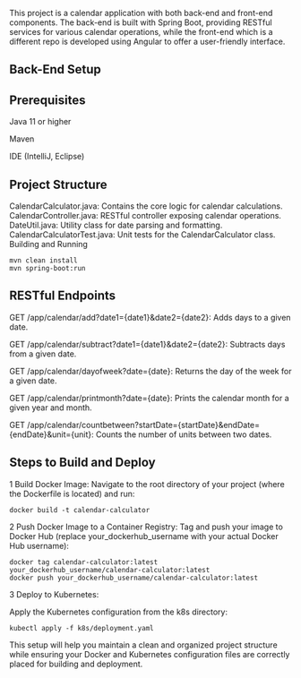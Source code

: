 This project is a calendar application with both back-end and front-end components. The back-end is built with Spring Boot, 
providing RESTful services for various calendar operations, while the front-end which is a different repo is developed using Angular to offer a user-friendly interface.

## Back-End Setup
## Prerequisites

Java 11 or higher

Maven

IDE (IntelliJ, Eclipse)


## Project Structure

CalendarCalculator.java: Contains the core logic for calendar calculations.
CalendarController.java: RESTful controller exposing calendar operations.
DateUtil.java: Utility class for date parsing and formatting.
CalendarCalculatorTest.java: Unit tests for the CalendarCalculator class.
Building and Running


```
mvn clean install
mvn spring-boot:run
```
## RESTful Endpoints

GET /app/calendar/add?date1={date1}&date2={date2}: Adds days to a given date.

GET /app/calendar/subtract?date1={date1}&date2={date2}: Subtracts days from a given date.

GET /app/calendar/dayofweek?date={date}: Returns the day of the week for a given date.

GET /app/calendar/printmonth?date={date}: Prints the calendar month for a given year and month.

GET /app/calendar/countbetween?startDate={startDate}&endDate={endDate}&unit={unit}: Counts the number of units between two dates.


## Steps to Build and Deploy

1 Build Docker Image:
Navigate to the root directory of your project (where the Dockerfile is located) and run:

```
docker build -t calendar-calculator 
```

2 Push Docker Image to a Container Registry:
Tag and push your image to Docker Hub (replace your_dockerhub_username with your actual Docker Hub username):


```
docker tag calendar-calculator:latest your_dockerhub_username/calendar-calculator:latest
docker push your_dockerhub_username/calendar-calculator:latest
```

3 Deploy to Kubernetes:


Apply the Kubernetes configuration from the k8s directory:


```
kubectl apply -f k8s/deployment.yaml
```
This setup will help you maintain a clean and organized project structure while ensuring your Docker and Kubernetes configuration files are correctly placed for building and deployment.
